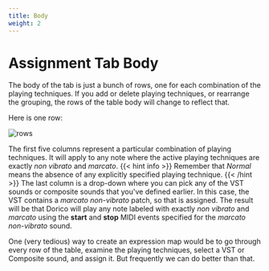 ```yaml
---
title: Body
weight: 2
---
```


# Assignment Tab Body

The body of the tab is just a bunch of rows, one for each combination of the playing techniques.
If you add or delete playing techniques, or rearrange the grouping, the rows of the table body will change
to reflect that.


Here is one row:

![rows](/assignment-row.png)

The first five columns represent a particular combination of playing techniques.
It will apply to any note where the active playing techniques are exactly _non vibrato_ and _marcato_.
{{< hint info >}}
Remember that _Normal_ means the absence of any explicitly specified playing technique.
{{< /hint >}}
The last column is a drop-down where you can pick any of the VST sounds or composite sounds
that you've defined earlier.
In this case, the VST contains a _marcato non-vibrato_ patch, so that is assigned.
The result will be that Dorico will play any note labeled with exactly _non vibrato_ and _marcato_ using the **start** and
**stop** MIDI events specified for the _marcato non-vibrato_ sound.

One (very tedious) way to create an expression map would be to go through every row of the table,
examine the playing techniques, select a VST or Composite sound, and assign it.
But frequently we can do better than that.
